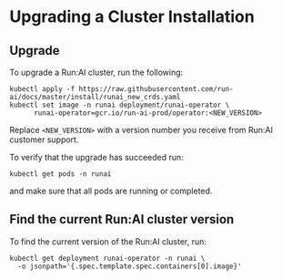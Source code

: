 # Upgrading a Cluster Installation

## Upgrade

To upgrade a Run:AI cluster, run the following:

``` shell 
kubectl apply -f https://raw.githubusercontent.com/run-ai/docs/master/install/runai_new_crds.yaml
kubectl set image -n runai deployment/runai-operator \
      runai-operator=gcr.io/run-ai-prod/operator:<NEW_VERSION>
```

Replace ``<NEW_VERSION>`` with a version number you receive from Run:AI customer support.

To verify that the upgrade has succeeded run:

```
kubectl get pods -n runai
```

and make sure that all pods are running or completed.

## Find the current Run:AI cluster version

To find the current version of the Run:AI cluster, run:

```
kubectl get deployment runai-operator -n runai \
  -o jsonpath='{.spec.template.spec.containers[0].image}'
```
